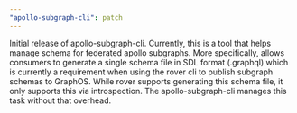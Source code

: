 ```yaml
---
"apollo-subgraph-cli": patch
---
```


Initial release of apollo-subgraph-cli. Currently, this is a tool that helps manage schema for federated apollo subgraphs. More specifically, allows consumers to generate a single schema file in SDL format (.graphql) which is currently a requirement when using the rover cli to publish subgraph schemas to GraphOS. While rover supports generating this schema file, it only supports this via introspection. The apollo-subgraph-cli manages this task without that overhead.

